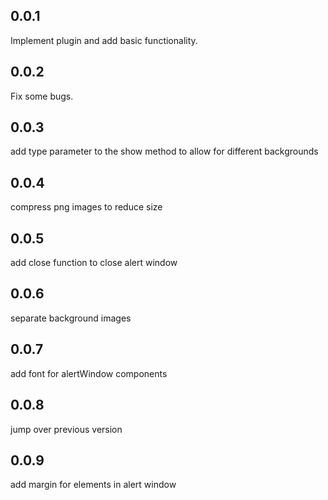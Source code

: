 ## 0.0.1

Implement plugin and add basic functionality.

## 0.0.2

Fix some bugs.

## 0.0.3

add type parameter to the show method to allow for different backgrounds

## 0.0.4

compress png images to reduce size

## 0.0.5

add close function to close alert window

## 0.0.6

separate background images

## 0.0.7

add font for alertWindow components

## 0.0.8

jump over previous version

## 0.0.9

add margin for elements in alert window